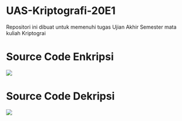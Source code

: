 # UAS-Kriptografi-20E1
Repositori ini dibuat untuk memenuhi tugas Ujian Akhir Semester mata kuliah Kriptograi

# Source Code Enkripsi
<img src=”enkript.png” img><br>
# Source Code Dekripsi
<img src=”dekript.png” img><br>
